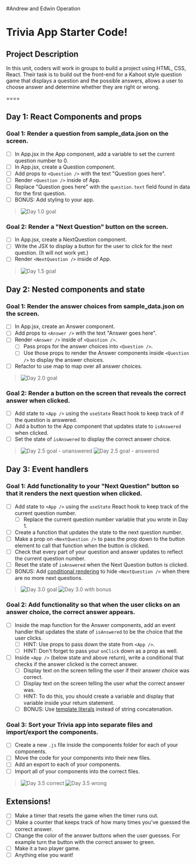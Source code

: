 #Andrew and Edwin Operation

# Trivia App Starter Code!

## Project Description

In this unit, coders will work in groups to build a project using HTML, CSS, React. Their task is to build out the front-end for a Kahoot style question game that displays a question and the possible answers, allows a user to choose answer and determine whether they are right or wrong.

====

## Day 1: React Components and props

### Goal 1: Render a question from sample_data.json on the screen.

- [ ] In App.jsx in the App component, add a variable to set the current question number to 0.
- [ ] In App.jsx, create a Question component.
- [ ] Add props to `<Question />` with the text "Question goes here".
- [ ] Render `<Question />` inside of App.
- [ ] Replace "Question goes here" with the `question.text` field found in data for the first question.
- [ ] BONUS: Add styling to your app.

>![Day 1.0 goal](https://i.imgur.com/eTZAXGk.png)

### Goal 2: Render a "Next Question" button on the screen.

- [ ] In App.jsx, create a NextQuestion component.
- [ ] Write the JSX to display a button for the user to click for the next question. (It will not work yet.)
- [ ] Render `<NextQuestion />` inside of App.

>![Day 1.5 goal](https://i.imgur.com/o4MzPjL.png)


## Day 2: Nested components and state

### Goal 1: Render the answer choices from sample_data.json on the screen.

- [ ] In App.jsx, create an Answer component.
- [ ] Add props to `<Answer />` with the text "Answer goes here".
- [ ] Render `<Answer />` inside of `<Question />`.
  - [ ] Pass props for the answer choices into `<Question />`.
  - [ ] Use those props to render the Answer components inside `<Question />` to display the answer choices.
- [ ] Refactor to use map to map over all answer choices.

>![Day 2.0 goal](https://i.imgur.com/VpA8eRc.png)

### Goal 2: Render a button on the screen that reveals the correct answer when clicked.

- [ ] Add state to `<App />` using the `useState` React hook to keep track of if the question is answered.
- [ ] Add a button to the App component that updates state to `isAnswered` when clicked.
- [ ] Set the state of `isAnswered` to display the correct answer choice.

>![Day 2.5 goal - unanswered](https://i.imgur.com/JI6GroE.png)
>![Day 2.5 goal - answered](https://i.imgur.com/rufYX84.png)


## Day 3: Event handlers

### Goal 1: Add functionality to your "Next Question" button so that it renders the next question when clicked.

- [ ] Add state to `<App />` using the `useState` React hook to keep track of the current question number.
  - [ ] Replace the current question number variable that you wrote in Day 1.
- [ ] Create a function that updates the state to the next question number.
- [ ] Make a prop on `<NextQuestion />` to pass the prop down to the button element to call that function when the button is clicked.
- [ ] Check that every part of your question and answer updates to reflect the current question number.
- [ ] Reset the state of `isAnswered` when the Next Question button is clicked.
- [ ] BONUS: Add [conditional rendering](https://reactjs.org/docs/conditional-rendering.html) to hide `<NextQuestion />` when there are no more next questions.

>![Day 3.0 goal](https://i.imgur.com/fetraPF.png)
>![Day 3.0 with bonus](https://i.imgur.com/GruM8g2.png)

### Goal 2: Add functionality so that when the user clicks on an answer choice, the correct answer appears.

- [ ] Inside the map function for the Answer components, add an event handler that updates the state of `isAnswered` to be the choice that the user clicks.
  - [ ] HINT: Use props to pass down the state from `<App />`.
  - [ ] HINT: Don't forget to pass your `onClick` down as a prop as well.
- [ ] Inside `<App />` (below state and above return), write a conditional that checks if the answer clicked is the correct answer.
  - [ ] Display text on the screen telling the user if their answer choice was correct.
  - [ ] Display text on the screen telling the user what the correct answer was.
  - [ ] HINT: To do this, you should create a variable and display that variable inside your return statement.
  - [ ] BONUS: Use [template literals](https://developer.mozilla.org/en-US/docs/Web/JavaScript/Reference/Template_literals) instead of string concatenation.

### Goal 3: Sort your Trivia app into separate files and import/export the components.

- [ ] Create a new `.js` file inside the components folder for each of your components.
- [ ] Move the code for your components into their new files.
- [ ] Add an export to each of your components.
- [ ] Import all of your components into the correct files.

>![Day 3.5 correct](https://i.imgur.com/HC7M6LH.png)
>![Day 3.5 wrong](https://i.imgur.com/DWQu3bb.png)


## Extensions!

- [ ] Make a timer that resets the game when the timer runs out.
- [ ] Make a counter that keeps track of how many times you've guessed the correct answer.
- [ ] Change the color of the answer buttons when the user guesses. For example turn the button with the correct answer to green.
- [ ] Make it a two player game.
- [ ] Anything else you want!

